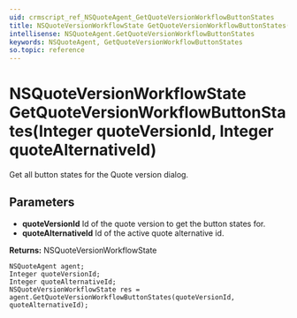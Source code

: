 ```yaml
---
uid: crmscript_ref_NSQuoteAgent_GetQuoteVersionWorkflowButtonStates
title: NSQuoteVersionWorkflowState GetQuoteVersionWorkflowButtonStates(Integer quoteVersionId, Integer quoteAlternativeId)
intellisense: NSQuoteAgent.GetQuoteVersionWorkflowButtonStates
keywords: NSQuoteAgent, GetQuoteVersionWorkflowButtonStates
so.topic: reference
---
```


# NSQuoteVersionWorkflowState GetQuoteVersionWorkflowButtonStates(Integer quoteVersionId, Integer quoteAlternativeId)

Get all button states for the Quote version dialog.

## Parameters

* **quoteVersionId** Id of the quote version to get the button states for.
* **quoteAlternativeId** Id of the active quote alternative id.

**Returns:** NSQuoteVersionWorkflowState

```crmscript
NSQuoteAgent agent;
Integer quoteVersionId;
Integer quoteAlternativeId;
NSQuoteVersionWorkflowState res = agent.GetQuoteVersionWorkflowButtonStates(quoteVersionId, quoteAlternativeId);
```

